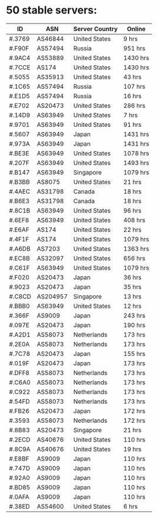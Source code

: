 # 50 stable servers:

| ID | ASN | Server Country | Online |
| ------ | ------ | ------ | ------ |
| #.3769 | AS46844 | United States | 9 hrs |
| #.F90F | AS57494 | Russia | 951 hrs |
| #.9AC4 | AS53889 | United States | 1430 hrs |
| #.7CCE | AS174 | United States | 1430 hrs |
| #.5055 | AS35913 | United States | 43 hrs |
| #.1C65 | AS57494 | Russia | 107 hrs |
| #.E1D5 | AS57494 | Russia | 16 hrs |
| #.E702 | AS20473 | United States | 286 hrs |
| #.14D9 | AS63949 | United States | 7 hrs |
| #.9701 | AS63949 | United States | 91 hrs |
| #.5607 | AS63949 | Japan | 1431 hrs |
| #.973A | AS63949 | Japan | 1431 hrs |
| #.BE3E | AS63949 | United States | 1078 hrs |
| #.207F | AS63949 | United States | 1493 hrs |
| #.B147 | AS63949 | Singapore | 1079 hrs |
| #.B3BB | AS8075 | United States | 21 hrs |
| #.4AEC | AS31798 | Canada | 18 hrs |
| #.B6E3 | AS31798 | Canada | 18 hrs |
| #.8C1B | AS63949 | United States | 96 hrs |
| #.6EF8 | AS63949 | United States | 408 hrs |
| #.E6AF | AS174 | United States | 22 hrs |
| #.4F1F | AS174 | United States | 1079 hrs |
| #.A6DB | AS7203 | United States | 1363 hrs |
| #.EC8B | AS32097 | United States | 656 hrs |
| #.C61F | AS63949 | United States | 1079 hrs |
| #.F020 | AS20473 | Japan | 36 hrs |
| #.9023 | AS20473 | Japan | 35 hrs |
| #.C8CD | AS204957 | Singapore | 13 hrs |
| #.BBB0 | AS63949 | United States | 12 hrs |
| #.366F | AS9009 | Japan | 243 hrs |
| #.097E | AS20473 | Japan | 190 hrs |
| #.A2D1 | AS58073 | Netherlands | 173 hrs |
| #.2E0A | AS58073 | Netherlands | 173 hrs |
| #.7C78 | AS20473 | Japan | 155 hrs |
| #.019F | AS20473 | Japan | 173 hrs |
| #.DFF8 | AS58073 | Netherlands | 173 hrs |
| #.C6A0 | AS58073 | Netherlands | 173 hrs |
| #.C922 | AS58073 | Netherlands | 173 hrs |
| #.54FD | AS58073 | Netherlands | 173 hrs |
| #.FB26 | AS20473 | Japan | 172 hrs |
| #.3593 | AS58073 | Netherlands | 172 hrs |
| #.8B83 | AS20473 | Singapore | 21 hrs |
| #.2ECD | AS40676 | United States | 110 hrs |
| #.8C9A | AS40676 | United States | 19 hrs |
| #.E8BF | AS9009 | Japan | 110 hrs |
| #.747D | AS9009 | Japan | 110 hrs |
| #.92A0 | AS9009 | Japan | 110 hrs |
| #.BD85 | AS9009 | Japan | 110 hrs |
| #.0AFA | AS9009 | Japan | 110 hrs |
| #.38ED | AS54600 | United States | 6 hrs |

